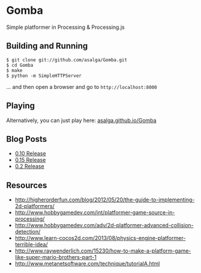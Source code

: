 Gomba
=====

Simple platformer in Processing & Processing.js

Building and Running
--------------------
```shell
$ git clone git://github.com/asalga/Gomba.git
$ cd Gomba
$ make
$ python -m SimpleHTTPServer
```

... and then open a browser and go to `http://localhost:8000`

Playing
-------
Alternatively, you can just play here: [asalga.github.io/Gomba](http://asalga.github.io/Gomba/)

Blog Posts
----------

* [0.10 Release](http://asalga.wordpress.com/2014/09/20/gomba-0-1/)
* [0.15 Release](http://asalga.wordpress.com/2014/10/25/gomba-0-15/)
* [0.2 Release](https://asalga.wordpress.com/2014/11/24/gomba-0-2/)

Resources
---------
* http://higherorderfun.com/blog/2012/05/20/the-guide-to-implementing-2d-platformers/
* http://www.hobbygamedev.com/int/platformer-game-source-in-processing/
* http://www.hobbygamedev.com/adv/2d-platformer-advanced-collision-detection/
* http://www.learn-cocos2d.com/2013/08/physics-engine-platformer-terrible-idea/
* http://www.raywenderlich.com/15230/how-to-make-a-platform-game-like-super-mario-brothers-part-1
* http://www.metanetsoftware.com/technique/tutorialA.html

